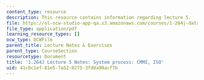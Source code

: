 ```yaml
---
content_type: resource
description: This resource contains information regarding lecture 5.
file: https://ol-ocw-studio-app-qa.s3.amazonaws.com/courses/1-264j-database-internet-and-systems-integration-technologies-fall-2013/41c8c1ef81e57a5202753fd8a90acf7b_MIT1_264JF13_lect_5.pdf
file_type: application/pdf
learning_resource_types: []
ocw_type: OCWFile
parent_title: Lecture Notes & Exercises
parent_type: CourseSection
resourcetype: Document
title: '1.264J Lecture 5 Notes: System process: CMMI, ISO'
uid: 41c8c1ef-81e5-7a52-0275-3fd8a90acf7b
---
```

